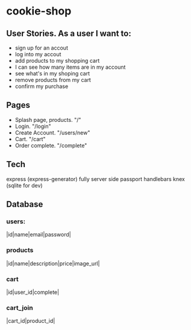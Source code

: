 # cookie-shop

## User Stories. As a user I want to:
- sign up for an accout
- log into my accout
- add products to my shopping cart
- I can see how many items are in my account
- see what's in my shoping cart
- remove products from my cart
- confirm my purchase

## Pages
- Splash page, products. "/"
- Login. "/login"
- Create Account. "/users/new"
- Cart. "/cart"
- Order complete. "/complete"

## Tech
express (express-generator) fully server side
passport
handlebars
knex (sqlite for dev)

## Database

### users:
|id|name|email|password|

### products
|id|name|description|price|image_url|

### cart
|id|user_id|complete|

### cart_join
|cart_id|product_id|

